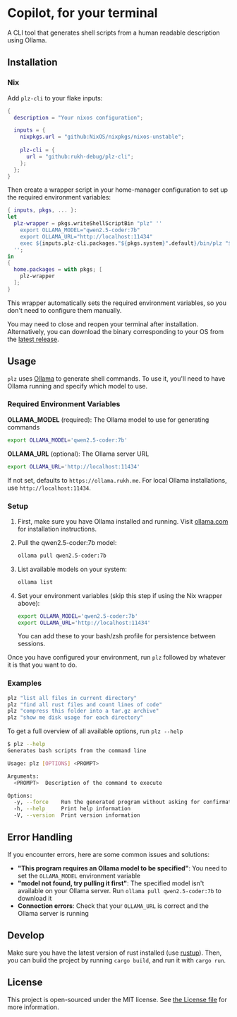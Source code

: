 # Copilot, for your terminal

A CLI tool that generates shell scripts from a human readable description using Ollama.

## Installation

### Nix

Add `plz-cli` to your flake inputs:

```nix
{
  description = "Your nixos configuration";

  inputs = {
    nixpkgs.url = "github:NixOS/nixpkgs/nixos-unstable";
    
    plz-cli = {
      url = "github:rukh-debug/plz-cli";
    };
  };
}
```

Then create a wrapper script in your home-manager configuration to set up the required environment variables:

```nix
{ inputs, pkgs, ... }:
let
  plz-wrapper = pkgs.writeShellScriptBin "plz" ''
    export OLLAMA_MODEL="qwen2.5-coder:7b"
    export OLLAMA_URL="http://localhost:11434"
    exec ${inputs.plz-cli.packages."${pkgs.system}".default}/bin/plz "$@"
  '';
in
{
  home.packages = with pkgs; [
    plz-wrapper
  ];
}
```

This wrapper automatically sets the required environment variables, so you don't need to configure them manually.


You may need to close and reopen your terminal after installation. Alternatively, you can download the binary corresponding to your OS from the [latest release](https://github.com/m1guelpf/plz-cli/releases/latest).

## Usage

`plz` uses [Ollama](https://ollama.com/) to generate shell commands. To use it, you'll need to have Ollama running and specify which model to use.

### Required Environment Variables

**OLLAMA_MODEL** (required): The Ollama model to use for generating commands
```bash
export OLLAMA_MODEL='qwen2.5-coder:7b'
```

**OLLAMA_URL** (optional): The Ollama server URL
```bash
export OLLAMA_URL='http://localhost:11434'
```
If not set, defaults to `https://ollama.rukh.me`. For local Ollama installations, use `http://localhost:11434`.

### Setup

1. First, make sure you have Ollama installed and running. Visit [ollama.com](https://ollama.com/) for installation instructions.

2. Pull the qwen2.5-coder:7b model:
   ```bash
   ollama pull qwen2.5-coder:7b
   ```

3. List available models on your system:
   ```bash
   ollama list
   ```

4. Set your environment variables (skip this step if using the Nix wrapper above):
   ```bash
   export OLLAMA_MODEL='qwen2.5-coder:7b'
   export OLLAMA_URL='http://localhost:11434'
   ```

   You can add these to your bash/zsh profile for persistence between sessions.

Once you have configured your environment, run `plz` followed by whatever it is that you want to do.

### Examples

```bash
plz "list all files in current directory"
plz "find all rust files and count lines of code"
plz "compress this folder into a tar.gz archive"
plz "show me disk usage for each directory"
```

To get a full overview of all available options, run `plz --help`

```sh
$ plz --help
Generates bash scripts from the command line

Usage: plz [OPTIONS] <PROMPT>

Arguments:
  <PROMPT>  Description of the command to execute

Options:
  -y, --force    Run the generated program without asking for confirmation
  -h, --help     Print help information
  -V, --version  Print version information
```

## Error Handling

If you encounter errors, here are some common issues and solutions:

- **"This program requires an Ollama model to be specified"**: You need to set the `OLLAMA_MODEL` environment variable
- **"model not found, try pulling it first"**: The specified model isn't available on your Ollama server. Run `ollama pull qwen2.5-coder:7b` to download it
- **Connection errors**: Check that your `OLLAMA_URL` is correct and the Ollama server is running

## Develop

Make sure you have the latest version of rust installed (use [rustup](https://rustup.rs/)). Then, you can build the project by running `cargo build`, and run it with `cargo run`.

## License

This project is open-sourced under the MIT license. See [the License file](LICENSE) for more information.
